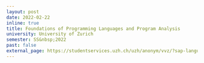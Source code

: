 ```yaml
---
layout: post
date: 2022-02-22
inline: true
title: Foundations of Programming Languages and Program Analysis
university: University of Zurich
semester: SS&nbsp;2022
past: false
external_page: https://studentservices.uzh.ch/uzh/anonym/vvz/?sap-language=EN&sap-ui-language=EN#/details/2021/004/E/51107925/////////51107916/Foundations%2520of%2520Programming%2520Languages%2520and%2520Program%2520Analysis%2520(L%252BE)
---
```


